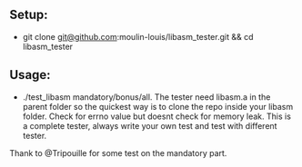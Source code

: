 ## Setup: 
- git clone git@github.com:moulin-louis/libasm_tester.git && cd libasm_tester
## Usage: 
- ./test_libasm mandatory/bonus/all.
The tester need libasm.a in the parent folder so the quickest way is to clone the repo inside your libasm folder.
Check for errno value but doesnt check for memory leak.
This is a complete tester, always write your own test and test with different tester.

Thank to @Tripouille for some test on the mandatory part.
